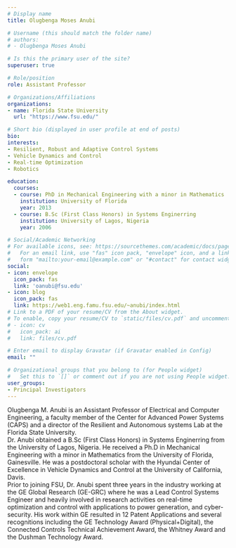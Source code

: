 ```yaml
---
# Display name
title: Olugbenga Moses Anubi

# Username (this should match the folder name)
# authors:
# - Olugbenga Moses Anubi

# Is this the primary user of the site?
superuser: true

# Role/position
role: Assistant Professor

# Organizations/Affiliations
organizations:
- name: Florida State University
  url: "https://www.fsu.edu/"

# Short bio (displayed in user profile at end of posts)
bio: 
interests:
- Resilient, Robust and Adaptive Control Systems
- Vehicle Dynamics and Control
- Real-time Optimization
- Robotics

education:
  courses:
  - course: PhD in Mechanical Engineering with a minor in Mathematics
    institution: University of Florida
    year: 2013
  - course: B.Sc (First Class Honors) in Systems Enginerring
    institution: University of Lagos, Nigeria
    year: 2006

# Social/Academic Networking
# For available icons, see: https://sourcethemes.com/academic/docs/page-builder/#icons
#   For an email link, use "fas" icon pack, "envelope" icon, and a link in the
#   form "mailto:your-email@example.com" or "#contact" for contact widget.
social:
- icon: envelope
  icon_pack: fas
  link: 'oanubi@fsu.edu'
- icon: blog
  icon_pack: fas
  link: https://web1.eng.famu.fsu.edu/~anubi/index.html
# Link to a PDF of your resume/CV from the About widget.
# To enable, copy your resume/CV to `static/files/cv.pdf` and uncomment the lines below.
# - icon: cv
#   icon_pack: ai
#   link: files/cv.pdf

# Enter email to display Gravatar (if Gravatar enabled in Config)
email: ""

# Organizational groups that you belong to (for People widget)
#   Set this to `[]` or comment out if you are not using People widget.
user_groups:
- Principal Investigators
---
```



Olugbenga M. Anubi is an Assistant Professor of Electrical and Computer Engineering, a faculty member of the Center for Advanced Power Systems (CAPS) and a director of the Resilient and Autonomous systems Lab at the Florida State University.<br>
Dr. Anubi obtained a B.Sc (First Class Honors) in Systems Enginerring from the University of Lagos, Nigeria. He received a Ph.D in Mechanical Engineering with a minor in Mathematics from the University of Florida, Gainesville. He was a postdoctoral scholar with the Hyundai Center of Excellence in Vehicle Dynamics and Control at the University of California, Davis.<br>
Prior to joining FSU, Dr. Anubi spent three years in the industry working at the GE Global Research (GE-GRC) where he was a Lead Control Systems Engineer and heavily involved in research activities on real-time optimization and control with applications to power generation, and cyber-security. His work within GE resulted in 12 Patent Applications and several recognitions including the GE Technology Award (Physical+Digital), the Connected Controls Technical Achievement Award, the Whitney Award and the Dushman Technology Award.
